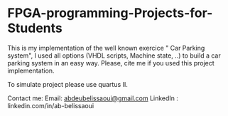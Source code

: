 # FPGA-programming-Projects-for-Students

This is my implementation of the well known exercice " Car Parking system", I used all options (VHDL scripts, Machine state, ..) to build a car parking system in an easy way.
Please, cite me if you used this project implementation. 

To simulate project please use quartus II.

Contact me:
Email:     abdeubelissaoui@gmail.com
LinkedIn : linkedin.com/in/ab-belissaoui
